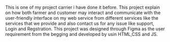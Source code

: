 This is one of my project carrier i have done it before. This project explain on how both farmer and customer may interact and communicate with the user-friendly interface on my web service from different services like the services that we provide and also contact us for any issue like support, Login and Regstration. This project was designed through Figma as the user requirement from the begging and developed by usin HTML,CSS and JS.   

